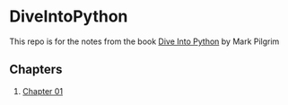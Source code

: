 # DiveIntoPython
This repo is for the notes from the book [Dive Into Python](http://www.diveintopython.net/toc/index.html) by Mark Pilgrim

## Chapters ##

1. [Chapter 01](Chapter_01/ReadMe.md)